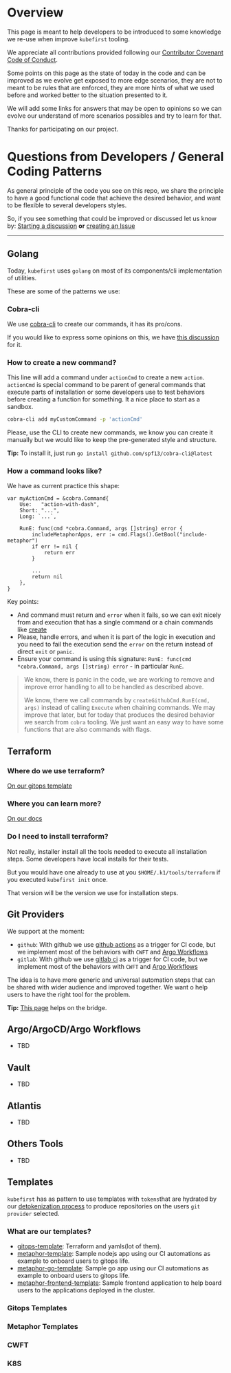 # Overview 

This page is meant to help developers to be introduced to some knowledge we re-use when improve `kubefirst` tooling. 

We appreciate all contributions provided following our [Contributor Covenant Code of Conduct](https://github.com/kubefirst/kubefirst/blob/main/CODE_OF_CONDUCT.md). 

Some points on this page as the state of today in the code and can be improved as we evolve get exposed to more edge scenarios, they are not to meant to be rules that are enforced, they are more hints of what we used before and worked better to the situation presented to it. 

We will add some links for answers that may be open to opinions so we can evolve our understand of more scenarios possibles and try to learn for that. 

Thanks for participating on our project. 


# Questions from Developers / General Coding Patterns

As general principle of the code you see on this repo, we share the principle to have a good functional code that achieve the desired behavior, and want to be flexible to several developers styles. 

So, if you see something that could be improved or discussed let us know by:  [Starting a discussion](https://github.com/kubefirst/kubefirst/discussions/new?category=q-a) **or** [creating an Issue](https://github.com/kubefirst/kubefirst/issues/new?labels=enhancement,community%20wishlist&title=Feedback)


---
## Golang 

Today, `kubefirst` uses `golang` on most of its components/cli implementation of utilities. 

These are some of the patterns we use: 

### Cobra-cli 

We use [cobra-cli](https://github.com/spf13/cobra) to create our commands, it has its pro/cons.

If you would like to express some opinions on this, we have [this discussion](https://github.com/kubefirst/kubefirst/discussions/531) for it. 

### How to create a new command? 


This line will add a command under `actionCmd` to create a new `action`. `actionCmd` is special command to be parent of general commands that execute parts of installation or some developers use to test behaviors before creating a function for something. It a nice place to start as a sandbox. 

```bash 
cobra-cli add myCustomCommand -p 'actionCmd'
```

Please, use the CLI to create new commands, we know you can create it manually but we would like to keep the pre-generated style and structure. 

**Tip:** To install it, just run `go install github.com/spf13/cobra-cli@latest` 

### How a command looks like? 

We have as current practice this shape: 
```golang
var myActionCmd = &cobra.Command{
	Use:   "action-with-dash",
	Short: "...",
	Long: `...`,

	RunE: func(cmd *cobra.Command, args []string) error {
		includeMetaphorApps, err := cmd.Flags().GetBool("include-metaphor")
		if err != nil {
			return err
		}

        ...
		return nil
	},
}
```

Key points: 
- And command must return and `error` when it fails, so we can exit nicely from and execution that has a single command or a chain commands like [create](https://github.com/kubefirst/kubefirst/blob/main/cmd/create.go)
- Please, handle errors, and when it is part of the logic in execution and you need to fail the execution send the `error` on the return instead of direct `exit` or `panic`. 
- Ensure your command is using this signature: `RunE: func(cmd *cobra.Command, args []string) error` - in particular `RunE`. 

> We know, there is panic in the code, we are working to remove and improve error handling to all to be handled as described above. 
> 
> We know, there we call commands by `createGithubCmd.RunE(cmd, args)` instead of calling `Execute` when chaining commands. We may improve that later, but for today that produces the desired behavior we search from `cobra` tooling. We just want an easy way to have some functions that are also commands with flags. 

## Terraform

### Where do we use terraform?
[On our gitops template](https://github.com/kubefirst/gitops-template/tree/main/terraform)

### Where you can learn more?
[On our docs](https://docs.kubefirst.com/tooling/terraform.html)

### Do I need to install terraform?

Not really, installer install all the tools needed to execute all installation steps. Some developers have local installs for their tests. 

But you would have one already to use at you `$HOME/.k1/tools/terraform` if you executed `kubefirst init` once. 

That version will be the version we use for installation steps. 

## Git Providers

We support at the moment: 
- `github`: With github we use [github actions](https://github.com/kubefirst/metaphor-template/tree/main/.github/workflows) as a trigger for CI code, but we implement most of the behaviors with `CWFT` and [Argo Workflows](https://github.com/kubefirst/metaphor-template/tree/main/.argo)
- `gitlab`: With github we use [gitlab ci](https://github.com/kubefirst/metaphor-template/blob/main/.gitlab-ci.yml) as a trigger for CI code, but we implement most of the behaviors with `CWFT` and [Argo Workflows](https://github.com/kubefirst/metaphor-template/tree/main/.argo)

The idea is to have more generic and universal automation steps that can be shared with wider audience and improved together. We want o help users to have the right tool for the problem. 

**Tip:** [This page](https://docs.github.com/en/actions/migrating-to-github-actions/migrating-from-gitlab-cicd-to-github-actions) helps on the bridge.

## Argo/ArgoCD/Argo Workflows

- TBD

## Vault

- TBD

## Atlantis

- TBD

## Others Tools

- TBD

## Templates

`kubefirst` has as pattern to use templates with `tokens`that are hydrated by our [detokenization process](https://github.com/kubefirst/kubefirst/blob/main/pkg/helpers.go#L40) to produce repositories on the users `git provider` selected. 

### What are our templates?

- [gitops-template](https://github.com/kubefirst/gitops-template): Terraform and yamls(lot of them).
- [metaphor-template](https://github.com/kubefirst/metaphor-template): Sample nodejs app using our CI automations as example to onboard users to gitops life. 
- [metaphor-go-template](https://github.com/kubefirst/metaphor-go-template): Sample go app using our CI automations as example to onboard users to gitops life.
- [metaphor-frontend-template](https://github.com/kubefirst/metaphor-frontend-template): Sample frontend application to help board users to the applications deployed in the cluster. 


### Gitops Templates

### Metaphor Templates


### CWFT



### K8S
